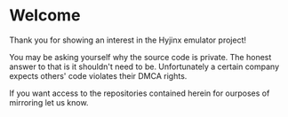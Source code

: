 # Welcome
Thank you for showing an interest in the Hyjinx emulator project!

You may be asking yourself why the source code is private. The honest answer to that is it shouldn't need to be. Unfortunately a certain company expects others' code violates their DMCA rights.

If you want access to the repositories contained herein for ourposes of mirroring let us know.
